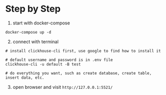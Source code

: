 # Step by Step
1. start with docker-compose
```shell
docker-compose up -d
```

2. connect with terminal
```shell
# install clickhouse-cli first, use google to find how to install it

# default username and password is in .env file
clickhouse-cli -u default -B test

# do everything you want, such as create database, create table, insert data, etc.
```

3. open browser and visit `http://127.0.0.1:5521/`
